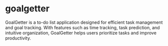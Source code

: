 # goalgetter
GoalGetter is a to-do list application designed for efficient task management and goal tracking. With features such as time tracking, task prediction, and intuitive organization, GoalGetter helps users prioritize tasks and improve productivity. 
